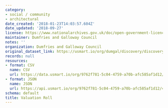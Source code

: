 ```yaml
---
category:
- social / community
- architectural
date_created: '2018-01-23T14:03:57.604Z'
date_updated: '2018-09-27'
license: https://www.nationalarchives.gov.uk/doc/open-government-licence/version/3/
maintainer: Dumfries and Galloway Council
notes: ''
organization: Dumfries and Galloway Council
original_dataset_link: https://usmart.io/org/dumgal/discovery/discovery-view-detail/0aeb8640-04ea-44e3-9c03-63b53a3fe7d4
records: null
resources:
- format: CSV
  name: CSV
  url: https://data.usmart.io/org/9762f781-5c04-4759-a70b-afc585af1d12/resource?resourceGUID=bcd1bd61-af38-4ffb-8a49-35e8e18a0372
- format: JSON
  name: JSON
  url: https://api.usmart.io/org/9762f781-5c04-4759-a70b-afc585af1d12/4bbaa7b5-9da9-4614-9b4b-ff566f330217/1/urql
schema: default
title: Valuation Roll
---
```

